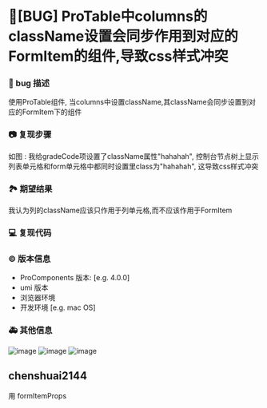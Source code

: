# 🐛[BUG] ProTable中columns的className设置会同步作用到对应的FormItem的组件,导致css样式冲突

### 🐛 bug 描述

使用ProTable组件, 当columns中设置className,其className会同步设置到对应的FormItem下的组件

### 📷 复现步骤

如图 : 我给gradeCode项设置了className属性"hahahah", 控制台节点树上显示列表单元格和form单元格中都同时设置里class为"hahahah", 这导致css样式冲突

### 🏞 期望结果

我认为列的className应该只作用于列单元格,而不应该作用于FormItem

### 💻 复现代码

<!--
提供可复现的代码，仓库，或线上示例
-->

### © 版本信息

- ProComponents 版本: [e.g. 4.0.0]
- umi 版本
- 浏览器环境
- 开发环境 [e.g. mac OS]

### 🚑 其他信息

![image](https://github.com/ant-design/pro-components/assets/47145714/9b535acb-11e1-4102-9e7b-3e19ca127436)
![image](https://github.com/ant-design/pro-components/assets/47145714/476d0846-f316-4c73-b4dd-834de6a03801)
![image](https://github.com/ant-design/pro-components/assets/47145714/68411742-1590-4dd6-b772-428a2e9238a4)

## chenshuai2144

用 formItemProps
